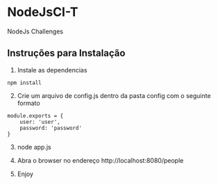 # NodeJsCI-T
NodeJs Challenges

## Instruções para Instalação

1. Instale as dependencias

```
npm install
```
    
2. Crie um arquivo de config.js dentro da pasta config com o seguinte formato

```
module.exports = {  
    user: 'user', 
    password: 'password'
}
```

3. node app.js

4. Abra o browser no endereço http://localhost:8080/people

5. Enjoy